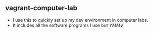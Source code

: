 vagrant-computer-lab
---
- I use this to quickly set up my dev environment in computer labs. 
- It includes all the software programs I use but *YMMV*
